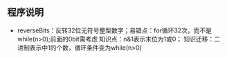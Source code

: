 ## 程序说明

* reverseBits：反转32位无符号整型数字；易错点：for循环32次，而不是while(n>0);前面的0bit需考虑
知识点：n&1表示末位为1或0；
知识迁移：二进制表示中1的个数，循环条件变为while(n>0)